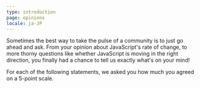 ```yaml
---
type: introduction
page: opinions
locale: ja-JP
---
```


Sometimes the best way to take the pulse of a community is to just go ahead and ask. From your opinion about JavaScript's rate of change, to more thorny questions like whether JavaScript is moving in the right direction, you finally had a chance to tell us exactly what's on your mind!

For each of the following statements, we asked you how much you agreed on a 5-point scale. 